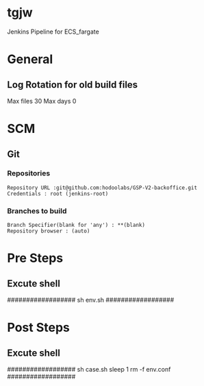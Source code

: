 # tgjw
Jenkins Pipeline for ECS_fargate

# General
 ## Log Rotation for old build files
 Max files 30
 Max days 0
 
 # SCM
  ## Git
   ### Repositories
    Repository URL :git@github.com:hodoolabs/GSP-V2-backoffice.git
    Credentials : root (jenkins-root)
   
   ### Branches to build
    Branch Specifier(blank for 'any') : **(blank)
    Repository browser : (auto)
    
    

# Pre Steps
  ## Excute shell
  
##################
sh env.sh
##################

# Post Steps
 ## Excute shell
##################
sh case.sh
sleep 1
rm -f env.conf
##################

